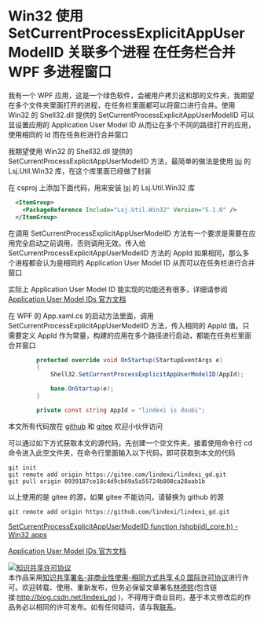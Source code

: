 
# Win32 使用 SetCurrentProcessExplicitAppUserModelID 关联多个进程 在任务栏合并 WPF 多进程窗口

我有一个 WPF 应用，这是一个绿色软件，会被用户拷贝这和那的文件夹，我期望在多个文件夹里面打开的进程，在任务栏里面都可以将窗口进行合并。使用 Win32 的 Shell32.dll 提供的 SetCurrentProcessExplicitAppUserModelID 可以显设置应用的 Application User Model ID 从而让在多个不同的路径打开的应用，使用相同的 Id 而在任务栏进行合并窗口

<!--more-->


<!-- CreateTime:2021/5/29 17:09:57 -->

<!-- 发布 -->

我期望使用 Win32 的 Shell32.dll 提供的 SetCurrentProcessExplicitAppUserModelID 方法，最简单的做法是使用 [lsj](https://blog.sdlsj.net) 的 Lsj.Util.Win32 库，在这个库里面已经做了封装

在 csproj 上添加下面代码，用来安装 [lsj](https://blog.sdlsj.net) 的 Lsj.Util.Win32 库

```xml
  <ItemGroup>
    <PackageReference Include="Lsj.Util.Win32" Version="5.1.0" />
  </ItemGroup>
```

在调用 SetCurrentProcessExplicitAppUserModelID 方法有一个要求是需要在应用完全启动之前调用，否则调用无效。传入给 SetCurrentProcessExplicitAppUserModelID 方法的 AppId 如果相同，那么多个进程都会认为是相同的 Application User Model ID 从而可以在任务栏进行合并窗口

实际上 Application User Model ID 能实现的功能还有很多，详细请参阅 [Application User Model IDs 官方文档](https://docs.microsoft.com/en-us/windows/win32/shell/appids?WT.mc_id=WD-MVP-5003260 )

在 WPF 的 App.xaml.cs 的启动方法里面，调用 SetCurrentProcessExplicitAppUserModelID 方法，传入相同的 AppId 值。只需要定义 AppId 作为常量，构建的应用在多个路径进行启动，都能在任务栏里面合并窗口

```csharp
        protected override void OnStartup(StartupEventArgs e)
        {
            Shell32.SetCurrentProcessExplicitAppUserModelID(AppId);

            base.OnStartup(e);
        }

        private const string AppId = "lindexi is doubi";
```

本文所有代码放在 [github](https://github.com/lindexi/lindexi_gd/tree/0939187ce18c4d9cb69a5a55724b808ca28aab1b/BerekunakeaLearweekacee) 和 [gitee](https://gitee.com/lindexi/lindexi_gd/tree/0939187ce18c4d9cb69a5a55724b808ca28aab1b/BerekunakeaLearweekacee) 欢迎小伙伴访问

可以通过如下方式获取本文的源代码，先创建一个空文件夹，接着使用命令行 cd 命令进入此空文件夹，在命令行里面输入以下代码，即可获取到本文的代码

```
git init
git remote add origin https://gitee.com/lindexi/lindexi_gd.git
git pull origin 0939187ce18c4d9cb69a5a55724b808ca28aab1b
```

以上使用的是 gitee 的源，如果 gitee 不能访问，请替换为 github 的源

```
git remote add origin https://github.com/lindexi/lindexi_gd.git
```

[SetCurrentProcessExplicitAppUserModelID function (shobjidl_core.h) - Win32 apps](https://docs.microsoft.com/en-us/windows/win32/api/shobjidl_core/nf-shobjidl_core-setcurrentprocessexplicitappusermodelid?WT.mc_id=WD-MVP-5003260 )

[Application User Model IDs 官方文档](https://docs.microsoft.com/en-us/windows/win32/shell/appids?WT.mc_id=WD-MVP-5003260 )





<a rel="license" href="http://creativecommons.org/licenses/by-nc-sa/4.0/"><img alt="知识共享许可协议" style="border-width:0" src="https://licensebuttons.net/l/by-nc-sa/4.0/88x31.png" /></a><br />本作品采用<a rel="license" href="http://creativecommons.org/licenses/by-nc-sa/4.0/">知识共享署名-非商业性使用-相同方式共享 4.0 国际许可协议</a>进行许可。欢迎转载、使用、重新发布，但务必保留文章署名[林德熙](http://blog.csdn.net/lindexi_gd)(包含链接:http://blog.csdn.net/lindexi_gd )，不得用于商业目的，基于本文修改后的作品务必以相同的许可发布。如有任何疑问，请与我[联系](mailto:lindexi_gd@163.com)。